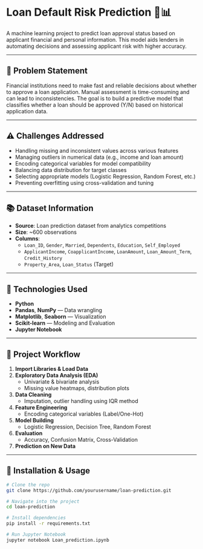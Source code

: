 
# Loan Default Risk Prediction 🏦📊

A machine learning project to predict loan approval status based on applicant financial and personal information. This model aids lenders in automating decisions and assessing applicant risk with higher accuracy.

---

## 🚨 Problem Statement

Financial institutions need to make fast and reliable decisions about whether to approve a loan application. Manual assessment is time-consuming and can lead to inconsistencies. The goal is to build a predictive model that classifies whether a loan should be approved (Y/N) based on historical application data.

---

## ⚠️ Challenges Addressed

- Handling missing and inconsistent values across various features  
- Managing outliers in numerical data (e.g., income and loan amount)  
- Encoding categorical variables for model compatibility  
- Balancing data distribution for target classes  
- Selecting appropriate models (Logistic Regression, Random Forest, etc.)
- Preventing overfitting using cross-validation and tuning

---

## 📚 Dataset Information

- **Source**: Loan prediction dataset from analytics competitions  
- **Size**: ~600 observations  
- **Columns**:
  - `Loan_ID`, `Gender`, `Married`, `Dependents`, `Education`, `Self_Employed`
  - `ApplicantIncome`, `CoapplicantIncome`, `LoanAmount`, `Loan_Amount_Term`, `Credit_History`
  - `Property_Area`, `Loan_Status` (Target)

---

## 🧰 Technologies Used

- **Python**
- **Pandas**, **NumPy** — Data wrangling
- **Matplotlib**, **Seaborn** — Visualization
- **Scikit-learn** — Modeling and Evaluation
- **Jupyter Notebook**

---

## 🔄 Project Workflow

1. **Import Libraries & Load Data**
2. **Exploratory Data Analysis (EDA)**
   - Univariate & bivariate analysis
   - Missing value heatmaps, distribution plots
3. **Data Cleaning**
   - Imputation, outlier handling using IQR method
4. **Feature Engineering**
   - Encoding categorical variables (Label/One-Hot)
5. **Model Building**
   - Logistic Regression, Decision Tree, Random Forest
6. **Evaluation**
   - Accuracy, Confusion Matrix, Cross-Validation
7. **Prediction on New Data**

---

## 💾 Installation & Usage

```bash
# Clone the repo
git clone https://github.com/yourusername/loan-prediction.git

# Navigate into the project
cd loan-prediction

# Install dependencies
pip install -r requirements.txt

# Run Jupyter Notebook
jupyter notebook Loan_prediction.ipynb

